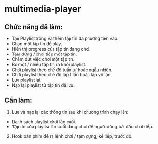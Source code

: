 # multimedia-player

## Chức năng đã làm:

* Tạo Playlist trống và thêm tập tin đa phương tiện vào.
* Chọn một tập tin để play.
* Hiển thị progress của tập tin đang chơi.
* Tạm dừng / chơi tiếp một tập tin.
* Chấm dứt việc chơi một tập tin.
* Bỏ một / nhiều tập tin ra khỏi playlist.
* Chơi playlist theo chế độ tuần tự hoặc ngẫu nhiên.
* Chơi playlist theo chế độ lặp 1 lần hoặc lặp vô tận.
* Lưu playlist lại.
* Nạp lại playlist từ tập tin đã lưu.


## Cần làm:
1. Lưu và nạp lại các thông tin sau khi chương trình chạy lên:
 * Danh sách playlist chơi lần cuối.
 * Tập tin của playlist lần cuối đang chơi để người dùng bắt đầu chơi tiếp.
2. Hook bàn phím để ra lệnh chơi / tạm dựng, kế tiếp, trước đó.
